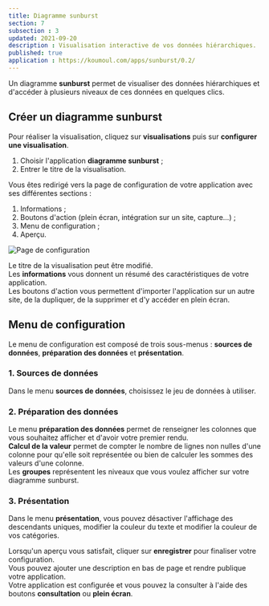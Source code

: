 ```yaml
---
title: Diagramme sunburst
section: 7
subsection : 3
updated: 2021-09-20
description : Visualisation interactive de vos données hiérarchiques.
published: true
application : https://koumoul.com/apps/sunburst/0.2/
---
```


Un diagramme **sunburst** permet de visualiser des données hiérarchiques et d'accéder à plusieurs niveaux de ces données en quelques clics.

## Créer un diagramme sunburst

Pour réaliser la visualisation, cliquez sur **visualisations** puis sur **configurer une visualisation**.

1. Choisir l'application **diagramme sunburst**&nbsp;;
2. Entrer le titre de la visualisation.

<p>
</p>

Vous êtes redirigé vers la page de configuration de votre application avec ses différentes sections&nbsp;:

1. Informations&nbsp;;
2. Boutons d'action (plein écran, intégration sur un site, capture...)&nbsp;;
3. Menu de configuration&nbsp;;
4. Aperçu.


![Page de configuration](./images/user-guide-backoffice/sunburst-config.jpg)

Le titre de la visualisation peut être modifié.  
Les **informations** vous donnent un résumé des caractéristiques de votre application.  
Les boutons d'action vous permettent d'importer l'application sur un autre site, de la dupliquer, de la supprimer et d'y accéder en plein écran.

## Menu de configuration
Le menu de configuration est composé de trois sous-menus&nbsp;: **sources de données**, **préparation des données** et **présentation**.

### 1. Sources de données  

Dans le menu **sources de données**, choisissez le jeu de données à utiliser.

### 2. Préparation des données  

Le menu **préparation des données** permet de renseigner les colonnes que vous souhaitez afficher et d'avoir votre premier rendu.  
**Calcul de la valeur** permet de compter le nombre de lignes non nulles d'une colonne pour qu'elle soit représentée ou bien de calculer les sommes des valeurs d'une colonne.  
Les **groupes** représentent les niveaux que vous voulez afficher sur votre diagramme sunburst.

### 3. Présentation  

Dans le menu **présentation**, vous pouvez désactiver l'affichage des descendants uniques, modifier la couleur du texte et modifier la couleur de vos catégories.


Lorsqu'un aperçu vous satisfait, cliquer sur **enregistrer** pour finaliser votre configuration.  
Vous pouvez ajouter une description en bas de page et rendre publique votre application.  
Votre application est configurée et vous pouvez la consulter à l'aide des boutons **consultation** ou **plein écran**.

